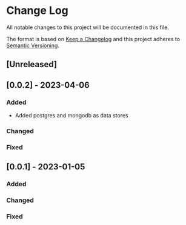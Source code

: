 # Change Log

All notable changes to this project will be documented in this file.

The format is based on [Keep a Changelog](http://keepachangelog.com/)
and this project adheres to [Semantic Versioning](http://semver.org/).

## [Unreleased]

## [0.0.2] - 2023-04-06

### Added

- Added postgres and mongodb as data stores

### Changed

### Fixed

## [0.0.1] - 2023-01-05

### Added

### Changed

### Fixed
